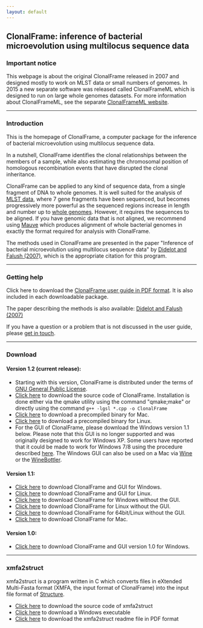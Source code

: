 ```yaml
---
layout: default
---
```


## ClonalFrame: inference of bacterial microevolution using multilocus sequence data

### Important notice

This webpage is about the original ClonalFrame released in 2007 and designed mostly to work on MLST data or small numbers of genomes. In 2015 a new separate software was released called ClonalFrameML which is designed to run on large whole genomes datasets. For more information about ClonalFrameML, see the separate <a href="https://github.com/xavierdidelot/ClonalFrameML">ClonalFrameML website</a>.

---

### Introduction

This is the homepage of ClonalFrame, a computer package for the inference of bacterial microevolution using multilocus sequence data. 

In a nutshell, ClonalFrame identifies the clonal relationships between the members of a sample, while also estimating the chromosomal position of homologous recombination events that have disrupted the clonal inheritance. 

ClonalFrame can be applied to any kind of sequence data, from a single fragment of DNA to whole genomes. It is well suited for the analysis of <a href="http://pubmlst.org/">MLST data</a>, where 7 gene fragments have been sequenced, but becomes progressively more powerful as the sequenced regions increase in length and number up to <a href="http://www.genomesonline.org/">whole genomes</a>. However, it requires the sequences to be aligned. If you have genomic data that is not aligned, we recommend using <a href="http://gel.ahabs.wisc.edu/mauve/">Mauve</a> which produces alignment of whole bacterial genomes in exactly the format required for analysis with ClonalFrame. 

The methods used in ClonalFrame are presented in the paper "Inference of bacterial microevolution using multilocus sequence data" by <a href="http://www.genetics.org/cgi/content/abstract/175/3/1251">Didelot and Falush (2007)</a>, which is the appropriate citation for this program. 

---
### Getting help

Click here to download the <a href="http://www.stats.ox.ac.uk/~didelot/files/clonalframe-userguide.pdf">ClonalFrame user guide in PDF format</a>. It is also included in each downloadable package.

The paper describing the methods is also available: <a href="http://www.genetics.org/cgi/content/abstract/175/3/1251">Didelot and Falush (2007)</a> 

If you have a question or a problem that is not discussed in the user guide, please <a href="contact.htm">get in touch</a>. 

---
### Download

#### Version 1.2 (current release): 

* Starting with this version, ClonalFrame is distributed under the terms of <a href="http://www.gnu.org/licenses/gpl.html">GNU General Public License</a>.
* <a href="http://www.stats.ox.ac.uk/~didelot/files/ClonalFrame-1.2.tar.gz">Click here</a> to download the source code of ClonalFrame. Installation is done either via the qmake utility using the command "qmake;make" or directly using the command `g++ -lgsl *.cpp -o ClonalFrame`
* <a href="http://www.stats.ox.ac.uk/~didelot/files/ClonalFrame-1.2-Mac.zip">Click here</a> to download a precompiled binary for Mac.
* <a href="http://www.stats.ox.ac.uk/~didelot/files/ClonalFrame-1.2-Lin.zip">Click here</a> to download a precompiled binary for Linux.
* For the GUI of ClonalFrame, please download the Windows version 1.1 below. Please note that this GUI is no longer supported and was originally designed to work for Windows XP. Some users have reported that it could be made to work for Windows 7/8 using the procedure described <a href="http://windows.microsoft.com/en-GB/windows7/products/features/windows-xp-mode">here</a>. The Windows GUI can also be used on a Mac via <a href=http://www.winehq.org/>Wine</a> or the <a href="http://winebottler.kronenberg.org/">WineBottler</a>. 

#### Version 1.1:

* <a href="http://www.stats.ox.ac.uk/~didelot/files/clonalframeinstaller.zip">Click here</a> to download ClonalFrame and GUI for Windows. 
* <a href="http://www.stats.ox.ac.uk/~didelot/files/clonalframelinuxgui.zip">Click here</a> to download ClonalFrame and GUI for Linux. 
* <a href="http://www.stats.ox.ac.uk/~didelot/files/clonalframewin.zip">Click here</a> to download ClonalFrame for Windows without the GUI. 
* <a href="http://www.stats.ox.ac.uk/~didelot/files/clonalframelinux.zip">Click here</a> to download ClonalFrame for Linux without the GUI. 
* <a href="http://www.stats.ox.ac.uk/~didelot/files/clonalframelinux64.zip">Click here</a> to download ClonalFrame for 64bit/Linux without the GUI.
* <a href="http://www.stats.ox.ac.uk/~didelot/files/clonalframemac.zip">Click here</a> to download ClonalFrame for Mac. 

#### Version 1.0:

* <a href="http://www.stats.ox.ac.uk/~didelot/files/clonalframeinstaller10.zip">Click here</a> to download ClonalFrame and GUI version 1.0 for Windows.

---
### xmfa2struct

xmfa2struct is a program written in C which converts files in eXtended Multi-Fasta format (XMFA, the input format of ClonalFrame) into the input file format of <a href="http://pritch.bsd.uchicago.edu/structure.html">Structure</a>.

* <a href="http://www.stats.ox.ac.uk/~didelot/files/xmfa2struct.c">Click here</a> to download the source code of xmfa2struct
* <a href="http://www.stats.ox.ac.uk/~didelot/files/xmfa2struct.zip">Click here</a> to download a Windows executable
* <a href="http://www.stats.ox.ac.uk/~didelot/files/xmfa2struct.pdf">Click here</a> to download the xmfa2struct readme file in PDF format
